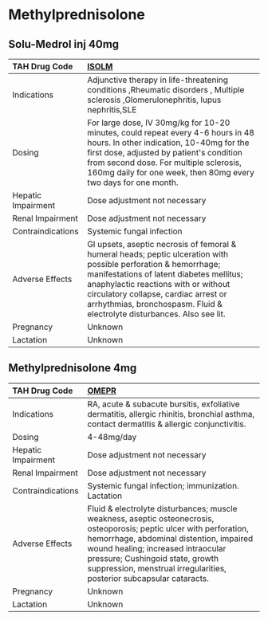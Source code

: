 # Methylprednisolone

## Solu-Medrol inj 40mg

| TAH Drug Code      | [ISOLM](https://www.tahsda.org.tw/drugs/hissearch.php?drug_code=ISOLM)                                                                                                                                                                                                                                                  |
|:-------------------|:------------------------------------------------------------------------------------------------------------------------------------------------------------------------------------------------------------------------------------------------------------------------------------------------------------------------|
| Indications        | Adjunctive therapy in life-threatening conditions ,Rheumatic disorders , Multiple sclerosis ,Glomerulonephritis, lupus nephritis,SLE                                                                                                                                                                                    |
| Dosing             | For large dose, IV 30mg/kg for 10-20 minutes, could repeat every 4-6 hours in 48 hours. In other indication, 10-40mg for the first dose, adjusted by patient's condition from second dose. For multiple sclerosis, 160mg daily for one week, then 80mg every two days for one month.                                    |
| Hepatic Impairment | Dose adjustment not necessary                                                                                                                                                                                                                                                                                           |
| Renal Impairment   | Dose adjustment not necessary                                                                                                                                                                                                                                                                                           |
| Contraindications  | Systemic fungal infection                                                                                                                                                                                                                                                                                               |
| Adverse Effects    | GI upsets, aseptic necrosis of femoral & humeral heads; peptic ulceration with possible perforation & hemorrhage; manifestations of latent diabetes mellitus; anaphylactic reactions with or without circulatory collapse, cardiac arrest or arrhythmias, bronchospasm. Fluid & electrolyte disturbances. Also see lit. |
| Pregnancy          | Unknown                                                                                                                                                                                                                                                                                                                 |
| Lactation          | Unknown                                                                                                                                                                                                                                                                                                                 |

## Methylprednisolone 4mg

| TAH Drug Code      | [OMEPR](https://www.tahsda.org.tw/drugs/hissearch.php?drug_code=OMEPR)                                                                                                                                                                                                                                            |
|:-------------------|:------------------------------------------------------------------------------------------------------------------------------------------------------------------------------------------------------------------------------------------------------------------------------------------------------------------|
| Indications        | RA, acute & subacute bursitis, exfoliative dermatitis, allergic rhinitis, bronchial asthma, contact dermatitis & allergic conjunctivitis.                                                                                                                                                                         |
| Dosing             | 4-48mg/day                                                                                                                                                                                                                                                                                                        |
| Hepatic Impairment | Dose adjustment not necessary                                                                                                                                                                                                                                                                                     |
| Renal Impairment   | Dose adjustment not necessary                                                                                                                                                                                                                                                                                     |
| Contraindications  | Systemic fungal infection; immunization. Lactation                                                                                                                                                                                                                                                                |
| Adverse Effects    | Fluid & electrolyte disturbances; muscle weakness, aseptic osteonecrosis, osteoporosis; peptic ulcer with perforation, hemorrhage, abdominal distention, impaired wound healing; increased intraocular pressure; Cushingoid state, growth suppression, menstrual irregularities, posterior subcapsular cataracts. |
| Pregnancy          | Unknown                                                                                                                                                                                                                                                                                                           |
| Lactation          | Unknown                                                                                                                                                                                                                                                                                                           |

